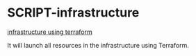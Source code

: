 # SCRIPT-infrastructure

[infrastructure using terraform](/utils/aws/terraform/README.md)

It will launch all resources in the infrastructure using Terraform.
